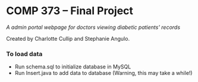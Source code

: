 ﻿# COMP 373 – Final Project 
*A admin portal webpage for doctors viewing diabetic patients' records*

Created by Charlotte Cullip and Stephanie Angulo.

### To load data
- Run schema.sql to initialize database in MySQL
- Run Insert.java to add data to database (Warning, this may take a while!)
